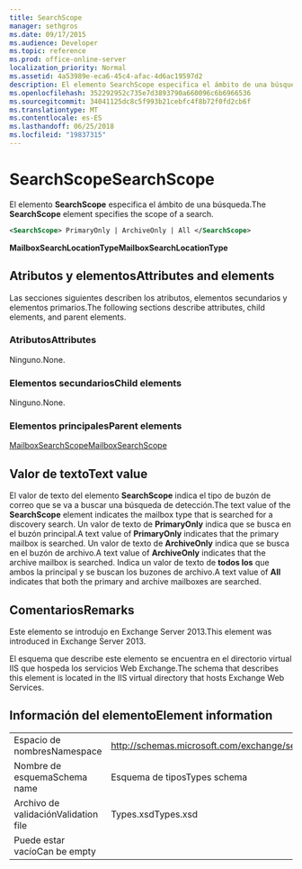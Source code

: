 ```yaml
---
title: SearchScope
manager: sethgros
ms.date: 09/17/2015
ms.audience: Developer
ms.topic: reference
ms.prod: office-online-server
localization_priority: Normal
ms.assetid: 4a53989e-eca6-45c4-afac-4d6ac19597d2
description: El elemento SearchScope especifica el ámbito de una búsqueda.
ms.openlocfilehash: 352292952c735e7d3893790a660096c6b6966536
ms.sourcegitcommit: 34041125dc8c5f993b21cebfc4f8b72f0fd2cb6f
ms.translationtype: MT
ms.contentlocale: es-ES
ms.lasthandoff: 06/25/2018
ms.locfileid: "19837315"
---
```

# <a name="searchscope"></a><span data-ttu-id="7cea3-103">SearchScope</span><span class="sxs-lookup"><span data-stu-id="7cea3-103">SearchScope</span></span>

<span data-ttu-id="7cea3-104">El elemento **SearchScope** especifica el ámbito de una búsqueda.</span><span class="sxs-lookup"><span data-stu-id="7cea3-104">The **SearchScope** element specifies the scope of a search.</span></span> 
  
```XML
<SearchScope> PrimaryOnly | ArchiveOnly | All </SearchScope>
```

 <span data-ttu-id="7cea3-105">**MailboxSearchLocationType**</span><span class="sxs-lookup"><span data-stu-id="7cea3-105">**MailboxSearchLocationType**</span></span>
## <a name="attributes-and-elements"></a><span data-ttu-id="7cea3-106">Atributos y elementos</span><span class="sxs-lookup"><span data-stu-id="7cea3-106">Attributes and elements</span></span>

<span data-ttu-id="7cea3-107">Las secciones siguientes describen los atributos, elementos secundarios y elementos primarios.</span><span class="sxs-lookup"><span data-stu-id="7cea3-107">The following sections describe attributes, child elements, and parent elements.</span></span>
  
### <a name="attributes"></a><span data-ttu-id="7cea3-108">Atributos</span><span class="sxs-lookup"><span data-stu-id="7cea3-108">Attributes</span></span>

<span data-ttu-id="7cea3-109">Ninguno.</span><span class="sxs-lookup"><span data-stu-id="7cea3-109">None.</span></span>
  
### <a name="child-elements"></a><span data-ttu-id="7cea3-110">Elementos secundarios</span><span class="sxs-lookup"><span data-stu-id="7cea3-110">Child elements</span></span>

<span data-ttu-id="7cea3-111">Ninguno.</span><span class="sxs-lookup"><span data-stu-id="7cea3-111">None.</span></span>
  
### <a name="parent-elements"></a><span data-ttu-id="7cea3-112">Elementos principales</span><span class="sxs-lookup"><span data-stu-id="7cea3-112">Parent elements</span></span>

[<span data-ttu-id="7cea3-113">MailboxSearchScope</span><span class="sxs-lookup"><span data-stu-id="7cea3-113">MailboxSearchScope</span></span>](mailboxsearchscope.md)
  
## <a name="text-value"></a><span data-ttu-id="7cea3-114">Valor de texto</span><span class="sxs-lookup"><span data-stu-id="7cea3-114">Text value</span></span>

<span data-ttu-id="7cea3-115">El valor de texto del elemento **SearchScope** indica el tipo de buzón de correo que se va a buscar una búsqueda de detección.</span><span class="sxs-lookup"><span data-stu-id="7cea3-115">The text value of the **SearchScope** element indicates the mailbox type that is searched for a discovery search.</span></span> <span data-ttu-id="7cea3-116">Un valor de texto de **PrimaryOnly** indica que se busca en el buzón principal.</span><span class="sxs-lookup"><span data-stu-id="7cea3-116">A text value of **PrimaryOnly** indicates that the primary mailbox is searched.</span></span> <span data-ttu-id="7cea3-117">Un valor de texto de **ArchiveOnly** indica que se busca en el buzón de archivo.</span><span class="sxs-lookup"><span data-stu-id="7cea3-117">A text value of **ArchiveOnly** indicates that the archive mailbox is searched.</span></span> <span data-ttu-id="7cea3-118">Indica un valor de texto de **todos los** que ambos la principal y se buscan los buzones de archivo.</span><span class="sxs-lookup"><span data-stu-id="7cea3-118">A text value of **All** indicates that both the primary and archive mailboxes are searched.</span></span> 
  
## <a name="remarks"></a><span data-ttu-id="7cea3-119">Comentarios</span><span class="sxs-lookup"><span data-stu-id="7cea3-119">Remarks</span></span>

<span data-ttu-id="7cea3-120">Este elemento se introdujo en Exchange Server 2013.</span><span class="sxs-lookup"><span data-stu-id="7cea3-120">This element was introduced in Exchange Server 2013.</span></span>
  
<span data-ttu-id="7cea3-121">El esquema que describe este elemento se encuentra en el directorio virtual IIS que hospeda los servicios Web Exchange.</span><span class="sxs-lookup"><span data-stu-id="7cea3-121">The schema that describes this element is located in the IIS virtual directory that hosts Exchange Web Services.</span></span>
  
## <a name="element-information"></a><span data-ttu-id="7cea3-122">Información del elemento</span><span class="sxs-lookup"><span data-stu-id="7cea3-122">Element information</span></span>

|||
|:-----|:-----|
|<span data-ttu-id="7cea3-123">Espacio de nombres</span><span class="sxs-lookup"><span data-stu-id="7cea3-123">Namespace</span></span>  <br/> |http://schemas.microsoft.com/exchange/services/2006/types  <br/> |
|<span data-ttu-id="7cea3-124">Nombre de esquema</span><span class="sxs-lookup"><span data-stu-id="7cea3-124">Schema name</span></span>  <br/> |<span data-ttu-id="7cea3-125">Esquema de tipos</span><span class="sxs-lookup"><span data-stu-id="7cea3-125">Types schema</span></span>  <br/> |
|<span data-ttu-id="7cea3-126">Archivo de validación</span><span class="sxs-lookup"><span data-stu-id="7cea3-126">Validation file</span></span>  <br/> |<span data-ttu-id="7cea3-127">Types.xsd</span><span class="sxs-lookup"><span data-stu-id="7cea3-127">Types.xsd</span></span>  <br/> |
|<span data-ttu-id="7cea3-128">Puede estar vacío</span><span class="sxs-lookup"><span data-stu-id="7cea3-128">Can be empty</span></span>  <br/> ||
   

